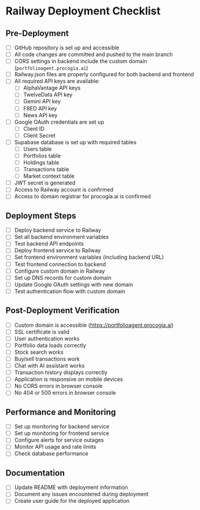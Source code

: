 # Railway Deployment Checklist

## Pre-Deployment

- [ ] GitHub repository is set up and accessible
- [ ] All code changes are committed and pushed to the main branch
- [ ] CORS settings in backend include the custom domain (`portfolioagent.procogia.ai`)
- [ ] Railway.json files are properly configured for both backend and frontend
- [ ] All required API keys are available:
  - [ ] AlphaVantage API keys
  - [ ] TwelveData API key
  - [ ] Gemini API key
  - [ ] FRED API key
  - [ ] News API key
- [ ] Google OAuth credentials are set up
  - [ ] Client ID
  - [ ] Client Secret
- [ ] Supabase database is set up with required tables
  - [ ] Users table
  - [ ] Portfolios table
  - [ ] Holdings table
  - [ ] Transactions table
  - [ ] Market context table
- [ ] JWT secret is generated
- [ ] Access to Railway account is confirmed
- [ ] Access to domain registrar for procogia.ai is confirmed

## Deployment Steps

- [ ] Deploy backend service to Railway
- [ ] Set all backend environment variables
- [ ] Test backend API endpoints
- [ ] Deploy frontend service to Railway
- [ ] Set frontend environment variables (including backend URL)
- [ ] Test frontend connection to backend
- [ ] Configure custom domain in Railway
- [ ] Set up DNS records for custom domain
- [ ] Update Google OAuth settings with new domain
- [ ] Test authentication flow with custom domain

## Post-Deployment Verification

- [ ] Custom domain is accessible (https://portfolioagent.procogia.ai)
- [ ] SSL certificate is valid
- [ ] User authentication works
- [ ] Portfolio data loads correctly
- [ ] Stock search works
- [ ] Buy/sell transactions work
- [ ] Chat with AI assistant works
- [ ] Transaction history displays correctly
- [ ] Application is responsive on mobile devices
- [ ] No CORS errors in browser console
- [ ] No 404 or 500 errors in browser console

## Performance and Monitoring

- [ ] Set up monitoring for backend service
- [ ] Set up monitoring for frontend service
- [ ] Configure alerts for service outages
- [ ] Monitor API usage and rate limits
- [ ] Check database performance

## Documentation

- [ ] Update README with deployment information
- [ ] Document any issues encountered during deployment
- [ ] Create user guide for the deployed application 